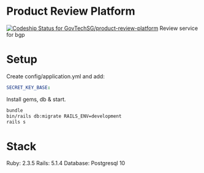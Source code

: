 # Product Review Platform
[ ![Codeship Status for GovTechSG/product-review-platform](https://app.codeship.com/projects/44920520-e9ee-0135-9c63-46e97464ee28/status?branch=development)](https://app.codeship.com/projects/270015)
Review service for bgp

# Setup
Create config/application.yml and add:
```yml
SECRET_KEY_BASE: 
```

Install gems, db & start.
```sh
bundle
bin/rails db:migrate RAILS_ENV=development
rails s
```

# Stack
Ruby: 2.3.5
Rails: 5.1.4
Database: Postgresql 10
